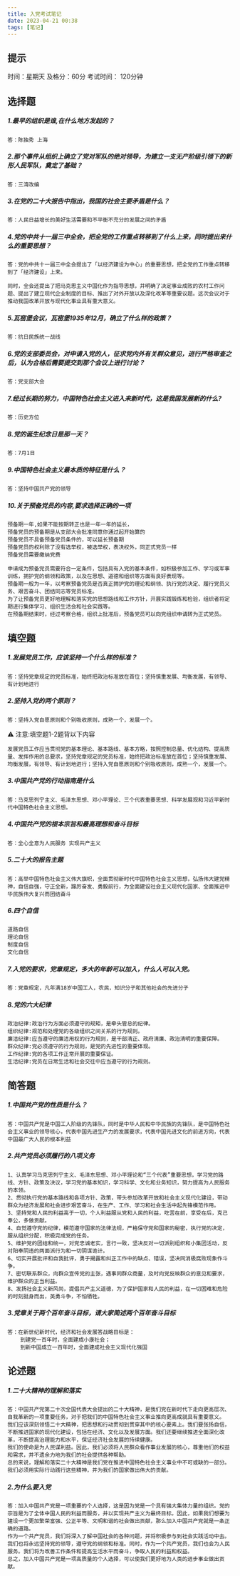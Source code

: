 ```yaml
---
title: 入党考试笔记
date: 2023-04-21 00:38
tags: [笔记]
---
```

## 提示
时间：星期天
及格分：60分
考试时间： 120分钟

## 选择题

##### 1.最早的组织是谁,在什么地方发起的？
```
答：陈独秀 上海
```
##### 2.那个事件从组织上确立了党对军队的绝对领导，为建立一支无产阶级引领下的新形人民军队，奠定了基础？
```
答：三湾改编
```
##### 3.在党的二十大报告中指出，我国的社会主要矛盾是什么？
```
答：人民日益增长的美好生活需要和不平衡不充分的发展之间的矛盾
```

##### 4.党的中共十一届三中全会，把全党的工作重点转移到了什么上来，同时提出来什么的重要思想？
```
答：党的中共十一届三中全会提出了「以经济建设为中心」的重要思想，把全党的工作重点转移到了「经济建设」上来。
```
```
同时，全会还提出了把马克思主义中国化作为指导思想，并明确了决定事业成败的农村工作问题、提出了建立现代企业制度的目标、推出了对外开放以及深化改革等重要议题。这次会议对于推动我国改革开放与现代化事业具有重大意义。
```
##### 5.瓦窑堡会议，瓦窑堡1935年12月，确立了什么样的政策？
```
答：抗日民族统一战线
```
##### 6.党的支部委员会，对申请入党的人，征求党内外有关群众意见，进行严格审查之后，认为合格后需要提交到那个会议上进行讨论？
```
答：党支部大会
```
##### 7.经过长期的努力，中国特色社会主义进入来新时代，这是我国发展新的什么?
```
答：历史方位
```
##### 8.党的诞生纪念日是那一天？
```
答：7月1日
```
##### 9.中国特色社会主义最本质的特征是什么？
```
答：坚持中国共产党的领导
```
##### 10.关于预备党员的内容,要求选择正确的一项
```
预备期一年,如果不能按期转正也是一年一年的延长，
预备党员的预备期是从支部大会批准同意你通过起开始算的
预备党员不具备预备党员条件的，可以延长预备期
预备党员的权利除了没有选举权，被选举权，表决权外，同正式党员一样
预备党员需要缴纳党费
```
```
申请成为预备党员需要符合一定条件，包括具有入党的基本条件，如积极参加工作、学习或军事训练，拥护党的纲领和政策，以及在思想、道德和组织等方面有良好表现等。
预备期一般为一年，以考察预备党员是否真正拥护党的理论和纲领、执行党的决定、履行党员义务、艰苦奋斗、团结同志等党员标准。
为了让预备党员更好地理解和落实党的思想路线和工作方针，开展实践锻炼和检验，组织者将定期进行集体学习、组织生活会和社会实践等。
在预备期结束时，经过考察合格，组织上批准后，预备党员可以向党组织申请转为正式党员。
```
## 填空题
##### 1.发展党员工作，应该坚持一个什么样的标准？
```
答：坚持党章规定的党员标准，始终把政治标准放在首位；坚持慎重发展、均衡发展，有领导、有计划地进行
```
##### 2.坚持入党的两个原则？
```
答：坚持入党自愿原则和个别吸收原则，成熟一个，发展一个。
```
⚠️  注意:填空题1-2题背以下内容
```
发展党员工作应当贯彻党的基本理论、基本路线、基本方略，按照控制总量、优化结构、提高质量、发挥作用的总要求，坚持党章规定的党员标准，始终把政治标准放在首位；坚持慎重发展、均衡发展，有领导、有计划地进行；坚持入党自愿原则和个别吸收原则，成熟一个，发展一个。
```
##### 3.中国共产党的行动指南是什么
```
答：马克思列宁主义、毛泽东思想、邓小平理论、三个代表重要思想、科学发展观和习近平新时代中国特色社会主义思想。
```
##### 4.中国共产党的根本宗旨和最高理想和奋斗目标
```
答：全心全意为人民服务 实现共产主义
```
##### 5.二十大的报告主题
```
答：高举中国特色社会主义伟大旗帜，全面贯彻新时代中国特色社会主义思想，弘扬伟大建党精神，自信自强，守正全新，蹿厉奋发、勇毅前行，为全面建设社会主义现代化国家、全面推进中华民族伟大复兴而团结奋斗
```
##### 6.四个自信
```
道路自信
理论自信
制度自信
文化自信
```
##### 7.入党的要求，党章规定，多大的年龄可以加入，什么人可以入党。
```
答：党章规定，凡年满18岁中国工人，农民，知识分子和其他社会的先进分子
```
##### 8.党的六大纪律
```
政治纪律:政治行为方面必须遵守的规矩，是牵头管总的纪律。
组织纪律:规范和处理党的各级组织之间关系的行为规则。
廉洁纪律:应当遵守的廉洁用权的行为规则，是干部清正、政府清廉、政治清明的重要保障。
群众纪律:党必须遵守的行为规则，是党的先进性的重要体现。
工作纪律:党的各项工作正常开展的重要保证。
生活纪律:党员在日常生活和社会交往中应当遵守的行为规则。
```
## 简答题
##### 1.中国共产党的性质是什么？
```
答：中国共产党是中国工人阶级的先锋队，同时是中华人民和中华民族的先锋队，是中国特色社会主义事业的领导核心，代表中国先进生产力的发展要求，代表中国先进文化的前进方向，代表中国最广大人民的根本利益
```
##### 2.共产党员必须履行的八项义务
```
1、认真学习马克思列宁主义、毛泽东思想、邓小平理论和“三个代表”重要思想，学习党的路线、方针、政策及决议，学习党的基本知识，学习科学、文化和业务知识，努力提高为人民服务的本领。
2、贯彻执行党的基本路线和各项方针、政策，带头参加改革开放和社会主义现代化建设，带动群众为经济发展和社会进步艰苦奋斗，在生产、工作、学习和社会生活中起先锋模范作用。
3、坚持党和人民的利益高于一切，个人利益服从党和人民的利益，吃苦在前，享受在后，克己奉公，多做贡献。
4、自觉遵守党的纪律，模范遵守国家的法律法规，严格保守党和国家的秘密，执行党的决定，服从组织分配，积极完成党的任务。
5、维护党的团结和统一，对党忠诚老实，言行一致，坚决反对一切派别组织和小集团活动，反对阳奉阴违的两面派行为和一切阴谋诡计。
6、切实开展批评和自我批评，勇于揭露和纠正工作中的缺点、错误，坚决同消极腐败现象作斗争。
7、密切联系群众，向群众宣传党的主张，遇事同群众商量，及时向党反映群众的意见和要求，维护群众的正当利益。
8、发扬社会主义新风尚，提倡共产主义道德，为了保护国家和人民的利益，在一切困难和危险的时刻挺身而出，英勇斗争，不怕牺牲。
```
##### 3.党章关于两个百年奋斗目标，请大家简述两个百年奋斗目标
```
答：在新世纪新时代，经济和社会发展答战略目标是：
    到建党一百年时，全面建成小康社会；
    到新中国成立一百年时，全面建成社会主义现代化强国
```
## 论述题
##### 1.二十大精神的理解和落实
```
答：中国共产党第二十次全国代表大会提出的二十大精神，是我们党在新时代下走向更高层次、自我革新的一项重要任务，对于把我们的中国特色社会主义事业推向更高成就具有重要意义。
我们应该深刻领悟二十大精神，把思想和行动贯彻到贯穿其中的核心要素上。我们要张扬自信，不断推进国家的现代化建设，包括在经济、文化以及发展方面。我们还要继续推进全面深化改革，不断提高治理能力和水平，保证经济社会发展的持续健康。
我们的使命是为人民谋利益。因此，我们必须将人民群众看作事业发展的核心，尊重他们的权益和需求，并不遗余力地为我们的社会提供各种帮助。
总的来说，理解和落实二十大精神是我们党在推进中国特色社会主义事业中不可或缺的一部分。我们必须用实际行动践行这些精神，并为我们的国家做出伟大的贡献。
```
##### 2.为什么要入党
```
答：加入中国共产党是一项重要的个人选择，这是因为党是一个具有强大集体力量的组织。党的宗旨是为了全体中国人民的利益而服务，并以实现共产主义为最终目标。因此，如果我们想要为建设一个更加繁荣富强、公正平等、文明和谐的社会做出贡献，那么加入中国共产党就是一条正确的道路。
作为一个共产党员，我们将深入了解中国社会的各种问题，并将积极参与到社会实践活动中去。我们也将永远坚持党的领导，遵守党的纲领和标准。同时，作为一个共产党员，我们也会为人民服务。我们将为改善工作条件和提高生活水平而奋斗，争取人民的利益和权益。
总之，加入中国共产党是一项高质量的个人选择，可以使我们更好地为人类的进步事业做出贡献。
```
